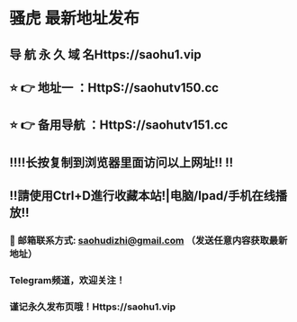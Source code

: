 # 骚虎 最新地址发布 
## 导 航 永 久 域 名Https://saohu1.vip
## ⭐️ 👉 地址一 ：HttpS://saohutv150.cc
## ⭐️ 👉 备用导航 ：HttpS://saohutv151.cc
## ‼️‼️长按复制到浏览器里面访问以上网址‼️  ‼️
## ‼️請使用Ctrl+D進行收藏本站!|电脑/Ipad/手机在线播放‼️
### 📧 邮箱联系方式: saohudizhi@gmail.com （发送任意内容获取最新地址）
### Telegram频道，欢迎关注！
### 谨记永久发布页哦！Https://saohu1.vip
